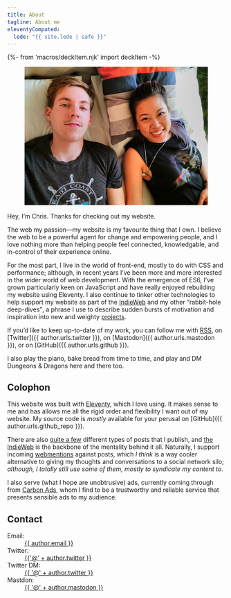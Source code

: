 ```yaml
---
title: About
tagline: About me
eleventyComputed:
  lede: "{{ site.lede | safe }}"
---
```

{%- from 'macros/deckItem.njk' import deckItem -%}

<figure>
    <picture>
        <source type="image/webp" srcset="/images/content/rachel-and-i.webp" />
        <img src="/images/content/rachel-and-i.jpg" alt="Chris Burnell">
    </picture>
</figure>

Hey, I’m <span class=" [ canada ] ">Chris</span>. Thanks for checking out my website.

The web my passion—my website is my favourite thing that I own. I believe the web to be a powerful agent for change and empowering people, and I love nothing more than helping people feel connected, knowledgable, and in-control of their experience online.

For the most part, I live in the world of front-end, mostly to do with CSS and performance; although, in recent years I’ve been more and more interested in the wider world of web development. With the emergence of ES6, I’ve grown particularly keen on JavaScript and have really enjoyed rebuilding my website using Eleventy. I also continue to tinker other technologies to help support my website as part of the [IndieWeb](https://indieweb.org/) and my other <q>rabbit-hole deep-dives</q>, a phrase I use to describe sudden bursts of motivation and inspiration into new and weighty [projects](/projects/).

If you’d like to keep up-to-date of my work, you can follow me with [RSS](/feed.xml), on [Twitter]({{ author.urls.twitter }}), on [Mastodon]({{ author.urls.mastodon }}), or on [GitHub]({{ author.urls.github }}).

I also play the piano, bake bread from time to time, and play and DM Dungeons & Dragons here and there too.

## Colophon

This website was built with [Eleventy](https://11ty.dev), which I love using. It makes sense to me and has allows me all the rigid order and flexibility I want out of my website. My source code is *mostly* available for your perusal on [GitHub]({{ author.urls.github_repo }}).

There are also [quite a few](/archive/) different types of posts that I publish, and [the IndieWeb](https://indieweb.org) is the backbone of the mentality behind it all. Naturally, I support incoming [webmentions](https://indieweb.org/webmention) against posts, which *I think* is a way cooler alternative to giving my thoughts and conversations to a social network silo; *although, I totally still use some of them, mostly to syndicate my content to*.

I also serve (what I hope are unobtrusive) ads, currently coming through from [Carbon Ads](https://www.carbonads.net), whom I find to be a trustworthy and reliable service that presents sensible ads to my audience.

## Contact

<dl>
    <dt>Email:</dt>
    <dd><a class=" [ canada ] " href="mailto:{{ author.email }}">{{ author.email }}</a></dd>
    <dt>Twitter:</dt>
    <dd><a class=" [ canada ] " href="{{ author.urls.twitter }}">{{'@' + author.twitter }}</a></dd>
    <dt>Twitter DM:</dt>
    <dd><a class=" [ canada ] " href="https://twitter.com/messages/compose?recipient_id={{ author.twitter }}">{{ '@' + author.twitter }}</a></dd>
    <dt>Mastdon:</dt>
    <dd><a class=" [ canada ] " href="{{ author.urls.mastodon }}">{{ '@' + author.mastodon }}</a></dd>
</dl>
